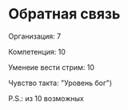 # Обратная связь 

Организация: 7

Компетенция: 10

Уменеие вести стрим: 10

Чувство такта: "Уровень бог")

P.S.: из 10 возможных
